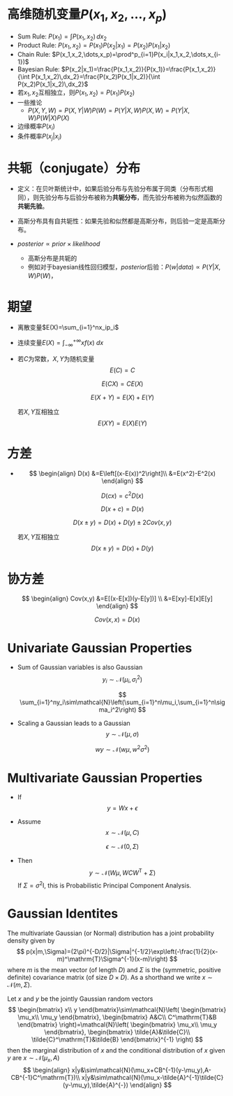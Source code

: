# 高维随机变量$P(x_1,x_2,\dots,x_p)$

- Sum Rule: $P(x_1)=\int P(x_1,x_2)\,dx_2$
- Product Rule: $P(x_1,x_2)=P(x_1)P(x_2|x_1)=P(x_2)P(x_1|x_2)$
- Chain Rule: $P(x_1,x_2,\dots,x_p)=\prod^p_{i=1}P(x_i|x_1,x_2,\dots,x_{i-1})$
- Bayesian Rule: $P(x_2|x_1)=\frac{P(x_1,x_2)}{P(x_1)}=\frac{P(x_1,x_2)}{\int P(x_1,x_2)\,dx_2}=\frac{P(x_2)P(x_1|x_2)}{\int P(x_2)P(x_1|x_2)\,dx_2}$
- 若$x_1,x_2$互相独立，则$P(x_1,x_2)=P(x_1)P(x_2)$
- 一些推论
  - $P(X,Y,W)=P(X,Y|W)P(W)=P(Y|X,W)P(X,W)=P(Y|X,W)P(W|X)P(X)$
- 边缘概率$P(x_i)$
- 条件概率$P(x_j|x_i)$

# 共轭（conjugate）分布

- 定义：在贝叶斯统计中，如果后验分布与先验分布属于同类（分布形式相同），则先验分布与后验分布被称为**共轭分布**，而先验分布被称为似然函数的**共轭先验**。
- 高斯分布具有自共轭性：如果先验和似然都是高斯分布，则后验一定是高斯分布。

- $posterior\propto prior\times likelihood$
  - 高斯分布是共轭的
  - 例如对于bayesian线性回归模型，$posterior$后验：$P(w|data)\propto P(Y|X,W)P(W)$，

# 期望

- 离散变量$E(X)=\sum_{i=1}^nx_ip_i$

- 连续变量$E(X)=\int_{-\infty}^{+\infty}xf(x)\ dx$

- 若$C$为常数，$X,Y$为随机变量
  $$
  E(C)=C
  $$

  $$
  E(CX)=CE(X)
  $$

  $$
  E(X+Y)=E(X)+E(Y)
  $$

  若$X,Y$互相独立
  $$
  E(XY)=E(X)E(Y)
  $$
  

# 方差

- $$
  \begin{align}
  D(x)
  &=E\left[(x-E(x))^2\right]\\
  &=E(x^2)-E^2(x)
  \end{align}
  $$

  $$
  D(cx)=c^2D(x)
  $$

  $$
  D(x+c)=D(x)
  $$

  $$
  D(x\pm y)=D(x)+D(y)\pm 2Cov(x,y)
  $$

  若$X,Y$互相独立
  $$
  D(x\pm y)=D(x)+D(y)
  $$
  

# 协方差

$$
\begin{align}
Cov(x,y)
&=E[(x-E[x])(y-E[y])] \\
&=E[xy]-E[x]E[y]
\end{align}
$$

$$
Cov(x,x)=D(x)
$$

# Univariate Gaussian Properties

- Sum of Gaussian variables is also Gaussian
  $$
  y_i\sim\mathcal{N}(\mu_i,\sigma_i^2)
  $$

  $$
  \sum_{i=1}^ny_i\sim\mathcal{N}\left(\sum_{i=1}^n\mu_i,\sum_{i=1}^n\sigma_i^2\right)
  $$

- Scaling a Gaussian leads to a Gaussian
  $$
  y\sim\mathcal{N}(\mu,\sigma)
  $$

  $$
  wy\sim\mathcal{N}(w\mu,w^2\sigma^2)
  $$

# Multivariate Gaussian Properties

- If
  $$
  y=Wx+\epsilon
  $$

- Assume
  $$
  x\sim\mathcal{N}(\mu,C)
  $$

  $$
  \epsilon\sim\mathcal{N}(0,\Sigma)
  $$

- Then
  $$
  y\sim\mathcal{N}(W\mu,WCW^\mathrm{T}+\Sigma)
  $$
  If $\Sigma=\sigma^2\mathrm{I}$, this is Probabilistic Principal Component Analysis.

# Gaussian Identites

The multivariate Gaussian (or Normal) distribution has a joint probability density given by
$$
p(x|m,\Sigma)=(2\pi)^{-D/2}|\Sigma|^{-1/2}\exp\left(-\frac{1}{2}(x-m)^\mathrm{T}\Sigma^{-1}(x-m)\right)
$$
where $m$ is the mean vector (of length $D$) and $\Sigma$ is the (symmetric, positive definite) covariance matrix (of size $D\times D$). As a shorthand we write $x\sim\mathcal{N}(m,\Sigma)$.

Let $x$ and $y$ be the jointly Gaussian random vectors
$$
\begin{bmatrix}
x\\
y
\end{bmatrix}\sim\mathcal{N}\left(
\begin{bmatrix}
\mu_x\\
\mu_y
\end{bmatrix},
\begin{bmatrix}
A&C\\
C^\mathrm{T}&B
\end{bmatrix}
\right)=\mathcal{N}\left(
\begin{bmatrix}
\mu_x\\
\mu_y
\end{bmatrix},
\begin{bmatrix}
\tilde{A}&\tilde{C}\\
\tilde{C}^\mathrm{T}&\tilde{B}
\end{bmatrix}^{-1}
\right)
$$
then the marginal distribution of $x$ and the conditional distribution of $x$ given $y$ are $x\sim\mathcal{N}(\mu_x,A)$
$$
\begin{align}
x|y&\sim\mathcal{N}(\mu_x+CB^{-1}(y-\mu_y),A-CB^{-1}C^\mathrm{T})\\
x|y&\sim\mathcal{N}(\mu_x-\tilde{A}^{-1}\tilde{C}(y-\mu_y),\tilde{A}^{-})
\end{align}
$$
